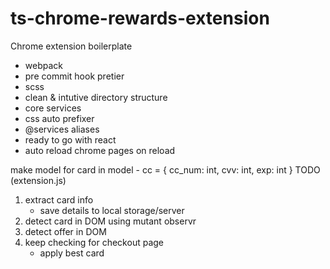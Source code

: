 # ts-chrome-rewards-extension
Chrome extension boilerplate

- webpack
- pre commit hook pretier
- scss
- clean &amp; intutive directory structure
- core services
- css auto prefixer
- @services aliases
- ready to go with react
- auto reload chrome pages on reload


make model for card in model - cc = {
    cc_num: int,
    cvv: int,
    exp: int
}
TODO (extension.js)
1. extract card info
    - save details to local storage/server
2. detect card in DOM using mutant observr
3. detect offer in DOM
4. keep checking for checkout page
    - apply best card
